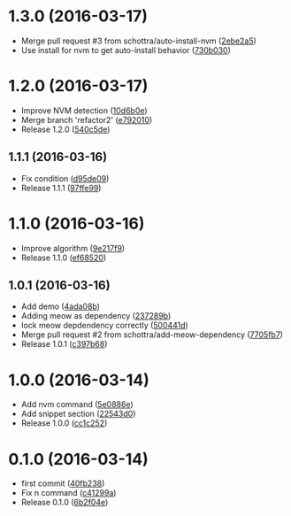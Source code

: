 <a name="1.3.0"></a>
# 1.3.0 (2016-03-17)


* Merge pull request #3 from schottra/auto-install-nvm ([2ebe2a5](https://github.com/kikobeats/nodengine/commit/2ebe2a5))
* Use install for nvm to get auto-install behavior ([730b030](https://github.com/kikobeats/nodengine/commit/730b030))



<a name="1.2.0"></a>
# 1.2.0 (2016-03-17)


* Improve NVM detection ([10d6b0e](https://github.com/kikobeats/nodengine/commit/10d6b0e))
* Merge branch 'refactor2' ([e792010](https://github.com/kikobeats/nodengine/commit/e792010))
* Release 1.2.0 ([540c5de](https://github.com/kikobeats/nodengine/commit/540c5de))



<a name="1.1.1"></a>
## 1.1.1 (2016-03-16)


* Fix condition ([d95de09](https://github.com/kikobeats/nodengine/commit/d95de09))
* Release 1.1.1 ([97ffe99](https://github.com/kikobeats/nodengine/commit/97ffe99))



<a name="1.1.0"></a>
# 1.1.0 (2016-03-16)


* Improve algorithm ([9e217f9](https://github.com/kikobeats/nodengine/commit/9e217f9))
* Release 1.1.0 ([ef68520](https://github.com/kikobeats/nodengine/commit/ef68520))



<a name="1.0.1"></a>
## 1.0.1 (2016-03-16)


* Add demo ([4ada08b](https://github.com/kikobeats/nodengine/commit/4ada08b))
* Adding meow as dependency ([237289b](https://github.com/kikobeats/nodengine/commit/237289b))
* lock meow depdendency correctly ([500441d](https://github.com/kikobeats/nodengine/commit/500441d))
* Merge pull request #2 from schottra/add-meow-dependency ([7705fb7](https://github.com/kikobeats/nodengine/commit/7705fb7))
* Release 1.0.1 ([c397b68](https://github.com/kikobeats/nodengine/commit/c397b68))



<a name="1.0.0"></a>
# 1.0.0 (2016-03-14)


* Add nvm command ([5e0886e](https://github.com/kikobeats/nodengine/commit/5e0886e))
* Add snippet section ([22543d0](https://github.com/kikobeats/nodengine/commit/22543d0))
* Release 1.0.0 ([cc1c252](https://github.com/kikobeats/nodengine/commit/cc1c252))



<a name="0.1.0"></a>
# 0.1.0 (2016-03-14)


* first commit ([40fb238](https://github.com/kikobeats/nodengine/commit/40fb238))
* Fix n command ([c41299a](https://github.com/kikobeats/nodengine/commit/c41299a))
* Release 0.1.0 ([6b2f04e](https://github.com/kikobeats/nodengine/commit/6b2f04e))



